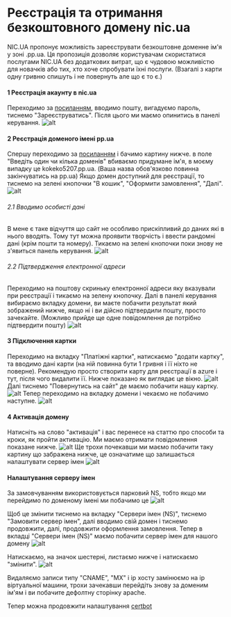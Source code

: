 # Реєстрація та отримання безкоштовного домену nic.ua
NIC.UA пропонує можливість зареєструвати безкоштовне доменне ім'я у зоні .pp.ua. Ця пропозиція дозволяє користувачам скористатися послугами NIC.UA без додаткових витрат, що є чудовою можливістю для новачків або тих, хто хоче спробувати їхні послуги.
(Взагалі з карти одну гривню спишуть і не повернуть але що є то є.)

#### 1 Реєстрація акаунту в nic.ua
Переходимо за [посиланням](https://nic.ua/uk/signup), вводимо пошту, вигадуємо пароль,
тиснемо "Зареєструватись". Після цього ми маємо опинитись в панелі керування.
![alt](nicua/dashboard.png)

#### 2 Реєстрація доменого імені pp.ua
Спершу переходимо за [посиланням](https://nic.ua/uk) і бачимо картину нижче.
в поле "Введіть один чи кілька доменів" вбиваємо придумане ім'я, в моєму випадку це kokeko5207.pp.ua.
(Ваша назва обов'язково повинна закінчуватись на pp.ua) Якщо домен доступний для реєстрації,
то тиснемо на зелені кнопочки "В кошик", "Оформити замовлення", "Далі".
![alt](nicua/free_domain.png)
###### 2.1 Вводимо особисті дані
В мене є таке відчуття що сайт не особливо прискіпливий до даних які в нього вводять.
Тому тут можна проявити творчість і ввести рандомні дані (крім пошти та номеру).
Тикаємо на зелені кнопочки поки знову не з'явиться панель керування.
![alt](nicua/private_info.png)

###### 2.2 Підтвердження електронної адреси
Переходимо на поштову скриньку електронної адреси яку вказували при реєстрації і тикаємо на зелену кнопочку.
Далі в панелі керування вибираємо вкладку домени, ви маєте побачити результат який зображений нижче, якщо ні
і ви дійсно підтвердили пошту, просто зачекайте. (Можливо прийде ще одне повідомлення де потрібно підтвердити пошту)
![alt](nicua/card_connect.png)
#### 3 Підключення картки
Переходимо на вкладку "Платіжні картки", натискаємо "додати картку", та
вводимо дані карти (на ній повинна бути 1 гривня і її ніхто не поверне). Рекомендую
просто створити карту для реєстрації в azure і тут, після чого видалити її.
Нижче показано як виглядає це вікно.
![alt](nicua/pay1.png)
Далі тиснемо "Повернутись на сайт" де маємо побачити нашу картку.
![alt](nicua/view_card.png)
Тепер переходимо на вкладку домени і чекаємо не побачимо наступне.
![alt](nicua/activation.png)
#### 4 Активація домену
Натисніть на слово "активація" і вас перенесе на статтю про способи та кроки,
як пройти активацію. Ми маємо отримати повідомлення показане нижче.
![alt](nicua/activate_complete.png)
Ще трохи почекавши ми маємо побачити таку картину що забражена нижче, це
означатиме що залишається налаштувати сервер імен
![alt](nicua/domain_activate.png)

#### Налаштування серверу імен
За замовчуванням використовується парковий NS, тобто якщо ми перейдимо по 
доменому імені ми побачимо це 
![alt](nicua/nspark.png)

Щоб це змінити тиснемо на вкладку "Сервери імен (NS)", тиснемо "Замовити сервер імен", далі
вводимо свій домен і тиснемо продовжити, далі, продовжити оформлення замовлення.
Тепер в вкладці "Сервери імен (NS)" маємо побачити сервер імен для нашого домену
![alt](nicua/servernameview.png)

Натискаємо, на значок шестерні, листаємо нижче і натискаємо "змінити".
![alt](nicua/dnsedit.png)

Видаляємо записи типу "CNAME", "MX" і ip хосту замінюємо на ip віртуальної машини, трохи
зачекавши перейдіть знову за доменим ім'ям і ви побачите дефолтну сторінку apache.

Тепер можна продовжити налаштування [certbot](certbot.md)